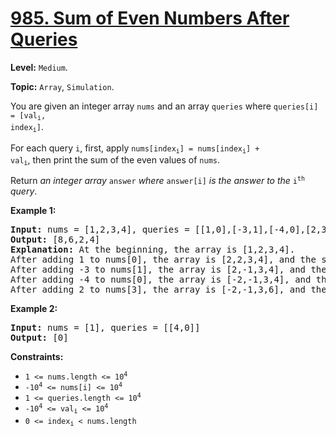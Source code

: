 # [985. Sum of Even Numbers After Queries](https://leetcode.com/problems/sum-of-even-numbers-after-queries/)

**Level:** `Medium`.

**Topic:** `Array`, `Simulation`.

You are given an integer array <code>nums</code> and an array <code>queries</code> where <code>queries[i] = [val<sub>i</sub>, index<sub>i</sub>]</code>.

For each query <code>i</code>, first, apply <code>nums[index<sub>i</sub>] = nums[index<sub>i</sub>] + val<sub>i</sub></code>, then print the sum of the even values of <code>nums</code>.

Return <em>an integer array </em><code>answer</code><em> where </em><code>answer[i]</code><em> is the answer to the </em><code>i<sup>th</sup></code><em> query</em>.

<strong>Example 1:</strong>

<pre><strong>Input:</strong> nums = [1,2,3,4], queries = [[1,0],[-3,1],[-4,0],[2,3]]
<strong>Output:</strong> [8,6,2,4]
<strong>Explanation:</strong> At the beginning, the array is [1,2,3,4].
After adding 1 to nums[0], the array is [2,2,3,4], and the sum of even values is 2 + 2 + 4 = 8.
After adding -3 to nums[1], the array is [2,-1,3,4], and the sum of even values is 2 + 4 = 6.
After adding -4 to nums[0], the array is [-2,-1,3,4], and the sum of even values is -2 + 4 = 2.
After adding 2 to nums[3], the array is [-2,-1,3,6], and the sum of even values is -2 + 6 = 4.
</pre>

<strong>Example 2:</strong>

<pre><strong>Input:</strong> nums = [1], queries = [[4,0]]
<strong>Output:</strong> [0]
</pre>

<strong>Constraints:</strong>

<ul>
 <li><code>1 &lt;= nums.length &lt;= 10<sup>4</sup></code></li>
 <li><code>-10<sup>4</sup> &lt;= nums[i] &lt;= 10<sup>4</sup></code></li>
 <li><code>1 &lt;= queries.length &lt;= 10<sup>4</sup></code></li>
 <li><code>-10<sup>4</sup> &lt;= val<sub>i</sub> &lt;= 10<sup>4</sup></code></li>
 <li><code>0 &lt;= index<sub>i</sub> &lt; nums.length</code></li>
</ul>
